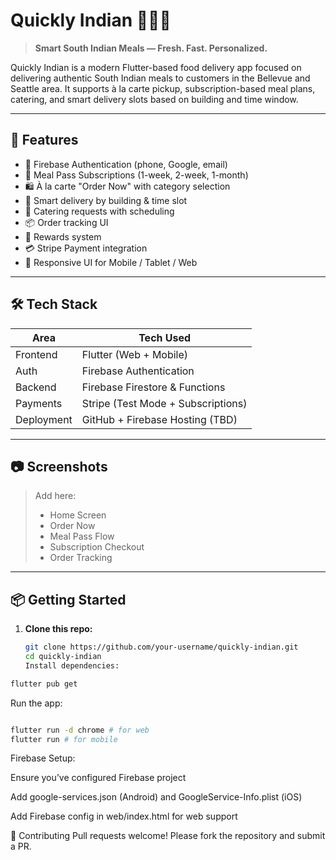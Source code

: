 # Quickly Indian 🍛🇮🇳

> **Smart South Indian Meals — Fresh. Fast. Personalized.**

Quickly Indian is a modern Flutter-based food delivery app focused on delivering authentic South Indian meals to customers in the Bellevue and Seattle area. It supports à la carte pickup, subscription-based meal plans, catering, and smart delivery slots based on building and time window.

---

## 🚀 Features

- 🔐 Firebase Authentication (phone, Google, email)
- 🧾 Meal Pass Subscriptions (1-week, 2-week, 1-month)
- 🛍️ À la carte "Order Now" with category selection
- 🏢 Smart delivery by building & time slot
- 🥘 Catering requests with scheduling
- 📦 Order tracking UI
- 🎁 Rewards system
- 💳 Stripe Payment integration
- 📱 Responsive UI for Mobile / Tablet / Web

---

## 🛠️ Tech Stack

| Area       | Tech Used                          |
| ---------- | ---------------------------------- |
| Frontend   | Flutter (Web + Mobile)             |
| Auth       | Firebase Authentication            |
| Backend    | Firebase Firestore & Functions     |
| Payments   | Stripe (Test Mode + Subscriptions) |
| Deployment | GitHub + Firebase Hosting (TBD)    |

---

## 📷 Screenshots

> Add here:
>
> - Home Screen
> - Order Now
> - Meal Pass Flow
> - Subscription Checkout
> - Order Tracking

---

## 📦 Getting Started

1. **Clone this repo:**
   ```bash
   git clone https://github.com/your-username/quickly-indian.git
   cd quickly-indian
   Install dependencies:
   ```

```bash
flutter pub get
```
Run the app:

```bash

flutter run -d chrome # for web
flutter run # for mobile
```
Firebase Setup:

Ensure you’ve configured Firebase project

Add google-services.json (Android) and GoogleService-Info.plist (iOS)

Add Firebase config in web/index.html for web support

🤝 Contributing
Pull requests welcome! Please fork the repository and submit a PR.
